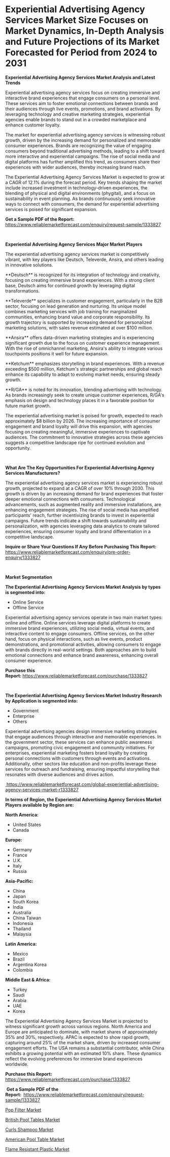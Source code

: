 <p><h1>Experiential Advertising Agency Services Market Size Focuses on Market Dynamics, In-Depth Analysis and Future Projections of its Market Forecasted for Period from 2024 to 2031</h1></p><p><strong>Experiential Advertising Agency Services Market Analysis and Latest Trends</strong></p>
<p><p>Experiential advertising agency services focus on creating immersive and interactive brand experiences that engage consumers on a personal level. These services aim to foster emotional connections between brands and their audiences through live events, promotions, and brand activations. By leveraging technology and creative marketing strategies, experiential agencies enable brands to stand out in a crowded marketplace and enhance customer loyalty.</p><p>The market for experiential advertising agency services is witnessing robust growth, driven by the increasing demand for personalized and memorable consumer experiences. Brands are recognizing the value of engaging consumers beyond traditional advertising methods, leading to a shift toward more interactive and experiential campaigns. The rise of social media and digital platforms has further amplified this trend, as consumers share their experiences with wider audiences, thereby increasing brand reach.</p><p>The Experiential Advertising Agency Services Market is expected to grow at a CAGR of 12.1% during the forecast period. Key trends shaping the market include increased investment in technology-driven experiences, the blending of physical and digital environments (phygital), and a focus on sustainability in event planning. As brands continuously seek innovative ways to connect with consumers, the demand for experiential advertising services is poised for significant expansion.</p></p>
<p><strong>Get a Sample PDF of the Report:&nbsp;</strong> <a href="https://www.reliablemarketforecast.com/enquiry/request-sample/1333827?utm_campaign=1842&utm_medium=2&utm_source=Github&utm_content=ia&utm_term=12122024&utm_id=experiential-advertising-agency-services">https://www.reliablemarketforecast.com/enquiry/request-sample/1333827</a></p>
<p>&nbsp;</p>
<p><strong>Experiential Advertising Agency Services Major Market Players</strong></p>
<p><p>The experiential advertising agency services market is competitively vibrant, with key players like Deutsch, Televerde, Ansira, and others leading in innovative solutions. </p><p>**Deutsch** is recognized for its integration of technology and creativity, focusing on creating immersive brand experiences. With a strong client base, Deutsch aims for continued growth by leveraging digital transformations.</p><p>**Televerde** specializes in customer engagement, particularly in the B2B sector, focusing on lead generation and nurturing. Its unique model combines marketing services with job training for marginalized communities, enhancing brand value and corporate responsibility. Its growth trajectory is supported by increasing demand for personalized marketing solutions, with sales revenue estimated at over $100 million.</p><p>**Ansira** offers data-driven marketing strategies and is experiencing significant growth due to the focus on customer experience management. With the rise of omnichannel marketing, Ansira's ability to integrate various touchpoints positions it well for future expansion.</p><p>**Ketchum** emphasizes storytelling in brand experiences. With a revenue exceeding $500 million, Ketchum's strategic partnerships and global reach enhance its capability to adapt to evolving market needs, ensuring steady growth.</p><p>**R/GA** is noted for its innovation, blending advertising with technology. As brands increasingly seek to create unique customer experiences, R/GA's emphasis on design and technology places it in a favorable position for future market growth.</p><p>The experiential advertising market is poised for growth, expected to reach approximately $8 billion by 2026. The increasing importance of consumer engagement and brand loyalty will drive this expansion, with agencies focusing on creating meaningful, immersive experiences to captivate audiences. The commitment to innovative strategies across these agencies suggests a competitive landscape ripe for continued evolution and opportunity.</p></p>
<p>&nbsp;</p>
<p><strong>What Are The Key Opportunities For Experiential Advertising Agency Services Manufacturers?</strong></p>
<p><p>The experiential advertising agency services market is experiencing robust growth, projected to expand at a CAGR of over 10% through 2030. This growth is driven by an increasing demand for brand experiences that foster deeper emotional connections with consumers. Technological advancements, such as augmented reality and immersive installations, are enhancing engagement strategies. The rise of social media has amplified participants' reach, further incentivizing brands to invest in experiential campaigns. Future trends indicate a shift towards sustainability and personalization, with agencies leveraging data analytics to create tailored experiences, ensuring consumer loyalty and brand differentiation in a competitive landscape.</p></p>
<p><strong>Inquire or Share Your Questions If Any Before Purchasing This Report:</strong> <a href="https://www.reliablemarketforecast.com/enquiry/pre-order-enquiry/1333827?utm_campaign=1842&utm_medium=2&utm_source=Github&utm_content=ia&utm_term=12122024&utm_id=experiential-advertising-agency-services">https://www.reliablemarketforecast.com/enquiry/pre-order-enquiry/1333827</a></p>
<p>&nbsp;</p>
<p><strong>Market Segmentation</strong></p>
<p><strong>The Experiential Advertising Agency Services Market Analysis by types is segmented into:</strong></p>
<p><ul><li>Online Service</li><li>Offline Service</li></ul></p>
<p><p>Experiential advertising agency services operate in two main market types: online and offline. Online services leverage digital platforms to create immersive brand experiences, utilizing social media, virtual events, and interactive content to engage consumers. Offline services, on the other hand, focus on physical interactions, such as live events, product demonstrations, and promotional activities, allowing consumers to engage with brands directly in real-world settings. Both approaches aim to build emotional connections and enhance brand awareness, enhancing overall consumer experience.</p></p>
<p><strong>Purchase this Report:&nbsp;</strong><a href="https://www.reliablemarketforecast.com/purchase/1333827?utm_campaign=1842&utm_medium=2&utm_source=Github&utm_content=ia&utm_term=12122024&utm_id=experiential-advertising-agency-services">https://www.reliablemarketforecast.com/purchase/1333827</a></p>
<p>&nbsp;</p>
<p><strong>The Experiential Advertising Agency Services Market Industry Research by Application is segmented into:</strong></p>
<p><ul><li>Government</li><li>Enterprise</li><li>Others</li></ul></p>
<p><p>Experiential advertising agencies design immersive marketing strategies that engage audiences through interactive and memorable experiences. In the government sector, these services can enhance public awareness campaigns, promoting civic engagement and community initiatives. For enterprises, experiential marketing fosters brand loyalty by creating personal connections with customers through events and activations. Additionally, other sectors like education and non-profits leverage these services for outreach and fundraising, ensuring impactful storytelling that resonates with diverse audiences and drives action.</p></p>
<p><a href="https://www.reliablemarketforecast.com/global-experiential-advertising-agency-services-market-r1333827?utm_campaign=1842&utm_medium=2&utm_source=Github&utm_content=ia&utm_term=12122024&utm_id=experiential-advertising-agency-services">&nbsp;https://www.reliablemarketforecast.com/global-experiential-advertising-agency-services-market-r1333827</a></p>
<p><strong>In terms of Region, the Experiential Advertising Agency Services Market Players available by Region are:</strong></p>
<p>
    <p> <strong> North America: </strong>
        <ul>
            <li>United States</li>
            <li>Canada</li>
        </ul>
        </p> 
    <p> <strong> Europe: </strong>
        <ul>
            <li>Germany</li>
            <li>France</li>
            <li>U.K.</li>
            <li>Italy</li>
            <li>Russia</li>
        </ul>
        </p> 
    <p> <strong> Asia-Pacific: </strong>
        <ul>
            <li>China</li>
            <li>Japan</li>
            <li>South Korea</li>
            <li>India</li>
            <li>Australia</li>
            <li>China Taiwan</li>
            <li>Indonesia</li>
            <li>Thailand</li>
            <li>Malaysia</li>
        </ul>
        </p> 
    <p> <strong> Latin America: </strong>
        <ul>
            <li>Mexico</li>
            <li>Brazil</li>
            <li>Argentina Korea</li>
            <li>Colombia</li>
        </ul>
        </p> 
    <p> <strong> Middle East & Africa: </strong>
        <ul>
            <li>Turkey</li>
            <li>Saudi</li>
            <li>Arabia</li>
            <li>UAE</li>
            <li>Korea</li>
        </ul>
    </p>
    </p>
<p><p>The Experiential Advertising Agency Services Market is projected to witness significant growth across various regions. North America and Europe are anticipated to dominate, with market shares of approximately 35% and 30%, respectively. APAC is expected to show rapid growth, capturing around 25% of the market share, driven by increased consumer engagement efforts. The USA remains a substantial contributor, while China exhibits a growing potential with an estimated 10% share. These dynamics reflect the evolving preferences for immersive brand experiences worldwide.</p></p>
<p><strong>Purchase this Report: </strong><a href="https://www.reliablemarketforecast.com/purchase/1333827?utm_campaign=1842&utm_medium=2&utm_source=Github&utm_content=ia&utm_term=12122024&utm_id=experiential-advertising-agency-services">https://www.reliablemarketforecast.com/purchase/1333827</a></p>
<p>&nbsp;<strong>Get a Sample PDF of the Report:&nbsp;&nbsp;</strong><a href="https://www.reliablemarketforecast.com/enquiry/request-sample/1333827?utm_campaign=1842&utm_medium=2&utm_source=Github&utm_content=ia&utm_term=12122024&utm_id=experiential-advertising-agency-services">https://www.reliablemarketforecast.com/enquiry/request-sample/1333827</a></p>
<p><strong></strong></p>
<p><p><a href="https://www.linkedin.com/pulse/p-factrackr-ho6he?utm_campaign=1842&utm_medium=2&utm_source=Github&utm_content=ia&utm_term=12122024&utm_id=experiential-advertising-agency-services">Pop Filter Market</a></p><p><a href="https://www.linkedin.com/pulse/c-hannibex-sqmmf?utm_campaign=1842&utm_medium=2&utm_source=Github&utm_content=ia&utm_term=12122024&utm_id=experiential-advertising-agency-services">British Pool Tables Market</a></p><p><a href="https://www.linkedin.com/pulse/c-hannibex-sqmmf?utm_campaign=1842&utm_medium=2&utm_source=Github&utm_content=ia&utm_term=12122024&utm_id=experiential-advertising-agency-services">Curls Shampoo Market</a></p><p><a href="https://www.linkedin.com/pulse/rev-athenaur-okk4f?utm_campaign=1842&utm_medium=2&utm_source=Github&utm_content=ia&utm_term=12122024&utm_id=experiential-advertising-agency-services">American Pool Table Market</a></p><p><a href="https://www.linkedin.com/pulse/global-flame-resistant-plastic-market-analysis-report-encompassing-qeydc?utm_campaign=1842&utm_medium=2&utm_source=Github&utm_content=ia&utm_term=12122024&utm_id=experiential-advertising-agency-services">Flame Resistant Plastic Market</a></p></p>